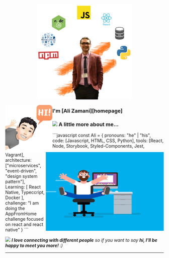 <p align="center">
  <img width="60%" height="60%" src="./assets/Ali-main.png"/>
</p>
<img align="left" width="150" height="150" src="./assets/Hi-avatar.jpg"/>

### I'm [Ali Zamani][homepage]

<img align="right" height="250" width="375" alt="" src="./assets/coder.gif" />





### <img src="https://media.giphy.com/media/VgCDAzcKvsR6OM0uWg/giphy.gif" width="50"> A little more about me...  


<p align="left">
```javascript
const Ali = {
  pronouns: "he" | "his",
  code: [Javascript, HTML, CSS, Python],
  tools: [React, Node, Storybook, Styled-Components, Jest, Vagrant],
  architecture: ["microservices", "event-driven", "design system pattern"],
  Learning: [
                        React Native,
                        Typeccript,
                        Docker
              ],
 challenge: "I am doing the AppFromHome challenge focused on react and react native"
}
```
</p>

<img src="https://media.giphy.com/media/LnQjpWaON8nhr21vNW/giphy.gif" width="60"> <em><b>I love connecting with different people</b> so if you want to say <b>hi, I'll be happy to meet you more!</b> :)</em>

---


<!--
**Alizmn/Alizmn** is a ✨ _special_ ✨ repository because its `README.md` (this file) appears on your GitHub profile.

Here are some ideas to get you started:

- 🔭 I’m currently working on ...
- 🌱 I’m currently learning ...
- 👯 I’m looking to collaborate on ...
- 🤔 I’m looking for help with ...
- 💬 Ask me about ...
- 📫 How to reach me: ...
- 😄 Pronouns: ...
- ⚡ Fun fact: ...
-->
